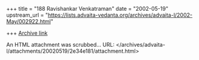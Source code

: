 +++
title = "188 Ravishankar Venkatraman"
date = "2002-05-19"
upstream_url = "https://lists.advaita-vedanta.org/archives/advaita-l/2002-May/002922.html"

+++
[Archive link](https://lists.advaita-vedanta.org/archives/advaita-l/2002-May/002922.html)

An HTML attachment was scrubbed...
URL: </archives/advaita-l/attachments/20020519/2e34e181/attachment.html>
